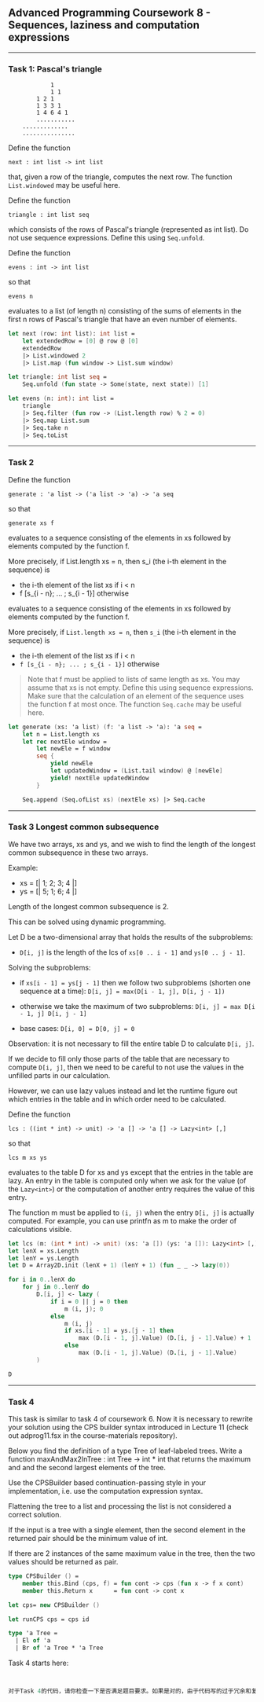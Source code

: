 ## Advanced Programming Coursework 8 - Sequences, laziness and computation expressions

----

### Task 1: Pascal's triangle

```
            1
            1 1
        1 2 1
        1 3 3 1
        1 4 6 4 1
        ...........
    .............
    ............... 
```

Define the function

`next : int list -> int list`

that, given a row of the triangle, computes the next row. The function `List.windowed` may be useful here.

Define the function

`triangle : int list seq`

which consists of the rows of Pascal's triangle (represented as int list). Do not use sequence expressions. Define this using `Seq.unfold`.

Define the function

`evens : int -> int list`

so that

`evens n`

evaluates to a list (of length n) consisting of the sums of elements in the first n rows of Pascal's triangle that have an even number of elements.

```fsharp
let next (row: int list): int list =
    let extendedRow = [0] @ row @ [0]
    extendedRow 
    |> List.windowed 2 
    |> List.map (fun window -> List.sum window)

let triangle: int list seq =
    Seq.unfold (fun state -> Some(state, next state)) [1]

let evens (n: int): int list =
    triangle
    |> Seq.filter (fun row -> (List.length row) % 2 = 0)
    |> Seq.map List.sum
    |> Seq.take n
    |> Seq.toList
```

----

### Task 2

Define the function

`generate : 'a list -> ('a list -> 'a) -> 'a seq`

so that

`generate xs f`

evaluates to a sequence consisting of the elements in xs followed by
elements computed by the function f.

More precisely, if List.length xs = n, then s_i (the i-th element in
the sequence) is

* the i-th element of the list xs   if i < n
* f [s_{i - n}; ... ; s_{i - 1}]     otherwise

evaluates to a sequence consisting of the elements in xs followed by elements computed by the function f.

More precisely, if `List.length xs = n`, then `s_i` (the i-th element in the sequence) is

- the i-th element of the list xs if i < n
- `f [s_{i - n}; ... ; s_{i - 1}]` otherwise

> Note that f must be applied to lists of same length as xs.
> You may assume that xs is not empty.
> Define this using sequence expressions.
> Make sure that the calculation of an element of the sequence uses the function f at most once.
> The function `Seq.cache` may be useful here.

```fsharp
let generate (xs: 'a list) (f: 'a list -> 'a): 'a seq =
    let n = List.length xs
    let rec nextEle window =
        let newEle = f window
        seq {
            yield newEle
            let updatedWindow = (List.tail window) @ [newEle]
            yield! nextEle updatedWindow
        }

    Seq.append (Seq.ofList xs) (nextEle xs) |> Seq.cache
```

----

### Task 3 Longest common subsequence

We have two arrays, xs and ys, and we wish to find the length of the longest common subsequence in these two arrays.

Example:
- xs = [| 1; 2; 3; 4 |]
- ys = [| 5; 1; 6; 4 |]

Length of the longest common subsequence is 2.

This can be solved using dynamic programming.

Let D be a two-dimensional array that holds the results of the subproblems:

- `D[i, j]` is the length of the lcs of `xs[0 .. i - 1]` and `ys[0 .. j - 1]`.

Solving the subproblems:

- if `xs[i - 1] = ys[j - 1]` then we follow two subproblems (shorten one sequence at a time):
    `D[i, j] = max(D[i - 1, j], D[i, j - 1])`

- otherwise we take the maximum of two subproblems:
    `D[i, j] = max D[i - 1, j] D[i, j - 1]`

- base cases:
    `D[i, 0] = D[0, j] = 0`

Observation: it is not necessary to fill the entire table D to calculate `D[i, j]`.

If we decide to fill only those parts of the table that are necessary to compute `D[i, j]`, then we need to be careful to not use the values in the unfilled parts in our calculation.

However, we can use lazy values instead and let the runtime figure out which entries in the table and in which order need to be calculated.

Define the function

`lcs : ((int * int) -> unit) -> 'a [] -> 'a [] -> Lazy<int> [,]`

so that

`lcs m xs ys`

evaluates to the table D for xs and ys except that the entries in the table are lazy. An entry in the table is computed only when we ask for the value (of the `Lazy<int>`) or the computation of another entry requires the value of this entry.

The function m must be applied to `(i, j)` when the entry `D[i, j]` is actually computed. For example, you can use printfn as m to make the order of calculations visible.

```fsharp
let lcs (m: (int * int) -> unit) (xs: 'a []) (ys: 'a []): Lazy<int> [,] =
let lenX = xs.Length
let lenY = ys.Length
let D = Array2D.init (lenX + 1) (lenY + 1) (fun _ _ -> lazy(0))

for i in 0..lenX do
    for j in 0..lenY do
        D.[i, j] <- lazy (
            if i = 0 || j = 0 then
                m (i, j); 0
            else
                m (i, j)
                if xs.[i - 1] = ys.[j - 1] then
                    max (D.[i - 1, j].Value) (D.[i, j - 1].Value) + 1
                else
                    max (D.[i - 1, j].Value) (D.[i, j - 1].Value)
        )

D
```

----

### Task 4

This task is similar to task 4 of coursework 6. Now it is necessary to rewrite your solution using the CPS builder syntax introduced in Lecture 11 (check out adprog11.fsx in the course-materials repository).

Below you find the definition of a type Tree of leaf-labeled trees. Write a function maxAndMax2InTree : int Tree -> int * int that returns the maximum and and the second largest elements of the tree.

Use the CPSBuilder based continuation-passing style in your implementation, i.e. use the computation expression syntax.

Flattening the tree to a list and processing the list is not considered a correct solution.

If the input is a tree with a single element, then the second element in the returned pair should be the minimum value of int.

If there are 2 instances of the same maximum value in the tree, then the two values should be returned as pair.

```fsharp
type CPSBuilder () =
    member this.Bind (cps, f) = fun cont -> cps (fun x -> f x cont)
    member this.Return x      = fun cont -> cont x

let cps= new CPSBuilder ()

let runCPS cps = cps id

type 'a Tree =
  | El of 'a
  | Br of 'a Tree * 'a Tree
```

Task 4 starts here:

```fsharp


对于Task 4的代码，请你检查一下是否满足题目要求。如果是对的，由于代码写的过于冗余和复杂，请你尽可能地优化代码结构，尽量改变代码的结构，以防止被判定为抄袭。命名最好延续Task1,2,3的风格，以及遵循题目的要求。如果代码不对，给我正确答案。
